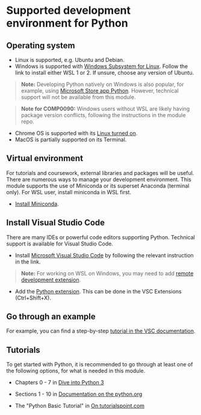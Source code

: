 # Supported development environment for Python

## Operating system
- Linux is supported, e.g. Ubuntu and Debian.
- Windows is supported with [Windows Subsystem for Linux](https://docs.microsoft.com/en-us/windows/wsl/install-win10). Follow the link to install either WSL 1 or 2. If unsure, choose any version of Ubuntu.
>**Note:** Developing Python natively on Windows is also popular, for example, using [Microsoft Store app Python](https://docs.microsoft.com/en-us/windows/python/beginners). However, technical support will not be available from this module.

>**Note for COMP0090:** Windows users without WSL are likely having package version conflicts, following the instructions in the module repo.
- Chrome OS is supported with its [Linux turned on](https://chromeos.dev/en/linux/setup).
- MacOS is partially supported on its Terminal.


## Virtual environment
For tutorials and coursework, external libraries and packages will be useful. There are numerous ways to manage your development environment. This module supports the use of Miniconda or its superset Anaconda (terminal only). For WSL user, install miniconda in WSL first.
- [Install Miniconda](https://docs.conda.io/projects/conda/en/latest/user-guide/install/).



## Install Visual Studio Code
There are many IDEs or powerful code editors supporting Python. Technical support is available for Visual Studio Code.  
- Install [Microsoft Visual Studio Code](https://code.visualstudio.com/) by following the relevant instruction in the link.  
>**Note:** For working on WSL on Windows, you may need to add [remote development extension](https://code.visualstudio.com/docs/remote/wsl).

- Add the [Python extension](https://marketplace.visualstudio.com/items?itemName=ms-python.python). This can be done in the VSC Extensions (Ctrl+Shift+X).


## Go through an example
For example, you can find a step-by-step [tutorial in the VSC documentation](https://code.visualstudio.com/docs/python/python-tutorial).

## Tutorials
To get started with Python, it is recommended to go through at least one of the following options, for what is needed in this module.
- Chapters 0 - 7 in [Dive into Python 3](https://diveintopython3.problemsolving.io/)

- Sections 1 - 10 in [Documentation on the python.org](https://docs.python.org/3/tutorial/)

- The "Python Basic Tutorial" in [On tutorialspoint.com](https://www.tutorialspoint.com/python/index.htm)
